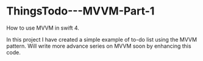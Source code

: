 # ThingsTodo---MVVM-Part-1
How to use MVVM in swift 4. 

In this project I have created a simple example of to-do list using the MVVM pattern. Will write more advance series on MVVM soon by enhancing this code.
